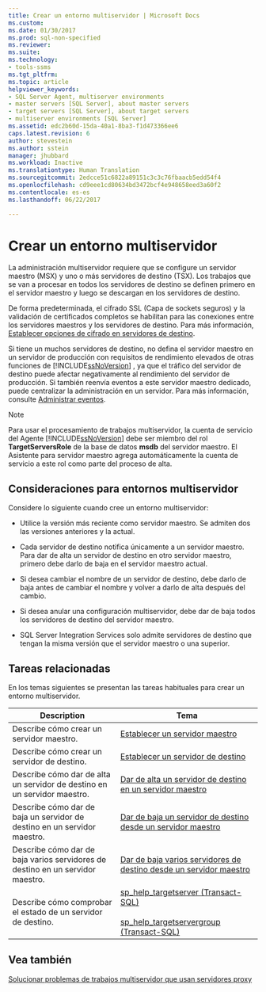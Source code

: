```yaml
---
title: Crear un entorno multiservidor | Microsoft Docs
ms.custom: 
ms.date: 01/30/2017
ms.prod: sql-non-specified
ms.reviewer: 
ms.suite: 
ms.technology:
- tools-ssms
ms.tgt_pltfrm: 
ms.topic: article
helpviewer_keywords:
- SQL Server Agent, multiserver environments
- master servers [SQL Server], about master servers
- target servers [SQL Server], about target servers
- multiserver environments [SQL Server]
ms.assetid: edc2b60d-15da-40a1-8ba3-f1d473366ee6
caps.latest.revision: 6
author: stevestein
ms.author: sstein
manager: jhubbard
ms.workload: Inactive
ms.translationtype: Human Translation
ms.sourcegitcommit: 2edcce51c6822a89151c3c3c76fbaacb5edd54f4
ms.openlocfilehash: cd9eee1cd80634bd3472bcf4e948658eed3a60f2
ms.contentlocale: es-es
ms.lasthandoff: 06/22/2017

---
```

# <a name="create-a-multiserver-environment"></a>Crear un entorno multiservidor
La administración multiservidor requiere que se configure un servidor maestro (MSX) y uno o más servidores de destino (TSX). Los trabajos que se van a procesar en todos los servidores de destino se definen primero en el servidor maestro y luego se descargan en los servidores de destino.  
  
De forma predeterminada, el cifrado SSL (Capa de sockets seguros) y la validación de certificados completos se habilitan para las conexiones entre los servidores maestros y los servidores de destino. Para más información, [Establecer opciones de cifrado en servidores de destino](../../ssms/agent/set-encryption-options-on-target-servers.md).  
  
Si tiene un muchos servidores de destino, no defina el servidor maestro en un servidor de producción con requisitos de rendimiento elevados de otras funciones de [!INCLUDE[ssNoVersion](../../includes/ssnoversion_md.md)] , ya que el tráfico del servidor de destino puede afectar negativamente al rendimiento del servidor de producción. Si también reenvía eventos a este servidor maestro dedicado, puede centralizar la administración en un servidor. Para más información, consulte [Administrar eventos](../../ssms/agent/manage-events.md).  
  
> [!NOTE]  
> Para usar el procesamiento de trabajos multiservidor, la cuenta de servicio del Agente [!INCLUDE[ssNoVersion](../../includes/ssnoversion_md.md)] debe ser miembro del rol **TargetServersRole** de la base de datos **msdb** del servidor maestro. El Asistente para servidor maestro agrega automáticamente la cuenta de servicio a este rol como parte del proceso de alta.  
  
## <a name="considerations-for-multiserver-environments"></a>Consideraciones para entornos multiservidor  
  
Considere lo siguiente cuando cree un entorno multiservidor:  
  
-   Utilice la versión más reciente como servidor maestro. Se admiten dos las versiones anteriores y la actual.

-   Cada servidor de destino notifica únicamente a un servidor maestro. Para dar de alta un servidor de destino en otro servidor maestro, primero debe darlo de baja en el servidor maestro actual.  
  
-   Si desea cambiar el nombre de un servidor de destino, debe darlo de baja antes de cambiar el nombre y volver a darlo de alta después del cambio.  
  
-   Si desea anular una configuración multiservidor, debe dar de baja todos los servidores de destino del servidor maestro.  
  
-   SQL Server Integration Services solo admite servidores de destino que tengan la misma versión que el servidor maestro o una superior.  
  
## <a name="related-tasks"></a>Tareas relacionadas  
En los temas siguientes se presentan las tareas habituales para crear un entorno multiservidor.  
  
|Description|Tema|  
|---------------|---------|  
|Describe cómo crear un servidor maestro.|[Establecer un servidor maestro](../../ssms/agent/make-a-master-server.md)|  
|Describe cómo crear un servidor de destino.|[Establecer un servidor de destino](../../ssms/agent/make-a-target-server.md)|  
|Describe cómo dar de alta un servidor de destino en un servidor maestro.|[Dar de alta un servidor de destino en un servidor maestro](../../ssms/agent/enlist-a-target-server-to-a-master-server.md)|  
|Describe cómo dar de baja un servidor de destino en un servidor maestro.|[Dar de baja un servidor de destino desde un servidor maestro](../../ssms/agent/defect-a-target-server-from-a-master-server.md)|  
|Describe cómo dar de baja varios servidores de destino en un servidor maestro.|[Dar de baja varios servidores de destino desde un servidor maestro](../../ssms/agent/defect-multiple-target-servers-from-a-master-server.md)|  
|Describe cómo comprobar el estado de un servidor de destino.|[sp_help_targetserver (Transact-SQL)](http://msdn.microsoft.com/en-us/f841d3bd-901a-4980-ad0b-1c6eeba3f717)<br /><br />[sp_help_targetservergroup (Transact-SQL)](http://msdn.microsoft.com/en-us/ec3a4a68-b591-431c-9518-053ede522d0c)|  
  
## <a name="see-also"></a>Vea también  
[Solucionar problemas de trabajos multiservidor que usan servidores proxy](../../ssms/agent/troubleshoot-multiserver-jobs-that-use-proxies.md)  
  


